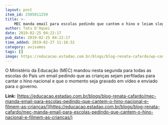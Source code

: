 ```yaml
---
layout: post
item_id: 2505011259
title: >-
    MEC manda email para escolas pedindo que cantem o hino e leiam slogan da campanha
author: Tatu D'Oquei
date: 2019-02-25 04:22:17
pub_date: 2019-02-25 04:22:17
time_added: 2019-02-27 11:16:32
category: avisamos
tags: []
image: https://educacao.estadao.com.br/blogs/blog-renata-cafardo/wp-content/uploads/sites/704/2019/02/Carta-do-Ministro-para-Escolas-300x276.jpg
---
```


O Ministério da Educação (MEC) mandou nesta segunda para todas as escolas do País um email pedindo que as crianças sejam perfiladas para cantar o hino nacional e que o momento seja gravado em vídeo e enviado para o governo.

**Link:** [https://educacao.estadao.com.br/blogs/blog-renata-cafardo/mec-manda-email-para-escolas-pedindo-que-cantem-o-hino-nacional-e-filmem-as-criancas/](https://educacao.estadao.com.br/blogs/blog-renata-cafardo/mec-manda-email-para-escolas-pedindo-que-cantem-o-hino-nacional-e-filmem-as-criancas/)

